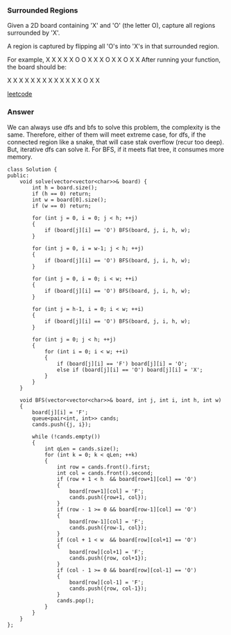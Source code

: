 ### Surrounded Regions
Given a 2D board containing 'X' and 'O' (the letter O), capture all regions surrounded by 'X'.

A region is captured by flipping all 'O's into 'X's in that surrounded region.

For example,
X X X X
X O O X
X X O X
X O X X
After running your function, the board should be:

X X X X
X X X X
X X X X
X O X X

[leetcode](https://leetcode.com/problems/surrounded-regions/description/)

### Answer 
We can always use dfs and bfs to solve this problem, the complexity is the same. Therefore, either of them will meet extreme case, for dfs, if the connected region like a snake, that will case stak overflow (recur too deep). But, iterative dfs can solve it. For BFS, if it meets flat tree, it consumes more memory. 

	class Solution {
	public:
	    void solve(vector<vector<char>>& board) {
	        int h = board.size();
	        if (h == 0) return;
	        int w = board[0].size();
	        if (w == 0) return;
	        
	        for (int j = 0, i = 0; j < h; ++j)
	        {
	            if (board[j][i] == 'O') BFS(board, j, i, h, w);
	        }
	        
	        for (int j = 0, i = w-1; j < h; ++j)
	        {
	            if (board[j][i] == 'O') BFS(board, j, i, h, w);
	        }
	        
	        for (int j = 0, i = 0; i < w; ++i)
	        {
	            if (board[j][i] == 'O') BFS(board, j, i, h, w);
	        }
	        
	        for (int j = h-1, i = 0; i < w; ++i)
	        {
	            if (board[j][i] == 'O') BFS(board, j, i, h, w);
	        }
	        
	        for (int j = 0; j < h; ++j)
	        {
	            for (int i = 0; i < w; ++i)
	            {
	                if (board[j][i] == 'F') board[j][i] = 'O';
	                else if (board[j][i] == 'O') board[j][i] = 'X';
	            }
	        }
	    }
	    
	    void BFS(vector<vector<char>>& board, int j, int i, int h, int w)
	    {
	        board[j][i] = 'F';
	        queue<pair<int, int>> cands;
	        cands.push({j, i});
	        
	        while (!cands.empty())
	        {
	            int qLen = cands.size();
	            for (int k = 0; k < qLen; ++k)
	            {
	                int row = cands.front().first;
	                int col = cands.front().second;
	                if (row + 1 < h  && board[row+1][col] == 'O') 
	                {
	                    board[row+1][col] = 'F';
	                    cands.push({row+1, col});
	                }
	                if (row - 1 >= 0 && board[row-1][col] == 'O') 
	                {
	                    board[row-1][col] = 'F';
	                    cands.push({row-1, col});
	                }
	                if (col + 1 < w  && board[row][col+1] == 'O') 
	                {
	                    board[row][col+1] = 'F';
	                    cands.push({row, col+1});
	                }
	                if (col - 1 >= 0 && board[row][col-1] == 'O') 
	                {
	                    board[row][col-1] = 'F';
	                    cands.push({row, col-1});
	                }
	                cands.pop();
	            }
	        }
	    }
	};
